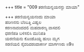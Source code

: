 +++
title = "009 ತರಣಿಯನ್ವಯನನ್ದು ಮಾಯಾ"

+++
ತರಣಿಯನ್ವಯನಂದು ಮಾಯಾ  
ಹರಿಣನನು ಬೆಂಬತ್ತಿ ವಿಹ್ವಲ  
ಕರಣನಾದಂದದಲಿ ಮಹದಾರಣ್ಯ ವಾಸದಲಿ   
ಧರಣಿಪತಿ ಬಳಿಸಲಿಸಿ ಮುನಿಪತಿ  
ಯರಣಿಯನು ಕೊಂಡೊಯ್ದ ಹುಲು ಮೃಗ  
ಸರಣಿಯಲಿ ಸೈವರಿದರಂದಾಕರ್ಣ ಮಾರ್ಗಣರು       ॥9॥